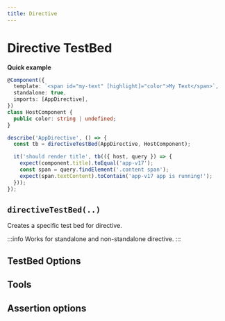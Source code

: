 ```yaml
---
title: Directive
---
```


# Directive TestBed

**Quick example**

```ts
@Component({
  template: `<span id="my-text" [highlight]="color">My Text</span>`,
  standalone: true,
  imports: [AppDirective],
})
class HostComponent {
  public color: string | undefined;
}

describe('AppDirective', () => {
  const tb = directiveTestBed(AppDirective, HostComponent);

  it('should render title', tb(({ host, query }) => {
    expect(component.title).toEqual('app-v17');
    const span = query.findElement('.content span');
    expect(span.textContent).toContain('app-v17 app is running!');
  }));
});
```

## `directiveTestBed(..)`

Creates a specific test bed for directive.

:::info
Works for standalone and non-standalone directive.
:::

## TestBed Options

## Tools

## Assertion options
